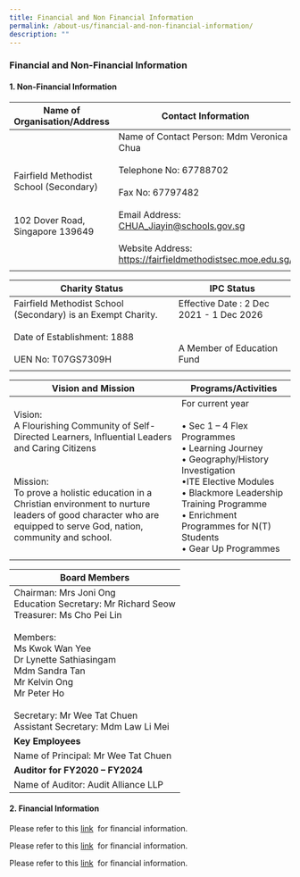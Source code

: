 ```yaml
---
title: Financial and Non Financial Information
permalink: /about-us/financial-and-non-financial-information/
description: ""
---
```

### Financial and Non-Financial Information

#### 1. Non-Financial Information

| Name of Organisation/Address | Contact Information |
|---|---|
| <br>Fairfield Methodist School (Secondary)<br><br><br>102 Dover Road, Singapore 139649 | Name of Contact Person: Mdm Veronica Chua<br><br>Telephone No: 67788702<br><br>Fax No: 67797482<br><br>Email Address: CHUA_Jiayin@schools.gov.sg<br><br>Website Address: https://fairfieldmethodistsec.moe.edu.sg/ |
|  |  |


| Charity Status | IPC Status |
|---|---|
| Fairfield Methodist School (Secondary) is an Exempt Charity.<br><br>Date of Establishment: 1888<br><br>UEN No: T07GS7309H | Effective Date : 2 Dec 2021 - 1 Dec 2026<br><br><br>A Member of Education Fund |
|  |  |


| Vision and Mission | Programs/Activities |
|---|---|
| Vision: <br>A Flourishing Community of Self-Directed Learners, Influential Leaders and Caring Citizens<br><br><br>Mission: <br>To prove a holistic education in a Christian environment to nurture leaders of good character who are equipped to serve God, nation, community and school. | For current year<br><br>• Sec 1 – 4 Flex Programmes<br>• Learning Journey<br>• Geography/History Investigation<br>•ITE Elective Modules<br>• Blackmore Leadership Training Programme<br>• Enrichment Programmes for N(T) Students<br>• Gear Up Programmes |
|  |  |


| Board Members |
|---|
| Chairman: Mrs Joni Ong<br>Education Secretary: Mr Richard Seow<br>Treasurer: Ms Cho Pei Lin<br><br>Members: <br>Ms Kwok Wan Yee<br>Dr Lynette Sathiasingam<br>Mdm Sandra Tan<br>Mr Kelvin Ong<br>Mr Peter Ho<br><br>Secretary: Mr Wee Tat Chuen<br>Assistant Secretary: Mdm Law Li Mei |
| **Key Employees** |
| Name of Principal: Mr Wee Tat Chuen |
| **Auditor for FY2020 – FY2024** |
| Name of Auditor: Audit Alliance LLP |

#### 2\. Financial Information
Please refer to this&nbsp;[link](https://www.moe.gov.sg/about-us/organisation-structure/fpd/financial-summary)&nbsp;&nbsp;for financial information.

Please refer to this&nbsp;[link](https://www.moe.gov.sg/about-us/organisation-structure/fpd/financial-summary)&nbsp;&nbsp;for financial information. 

Please refer to this&nbsp;[link](https://www.moe.gov.sg/about-us/organisation-structure/fpd/financial-summary)&nbsp;&nbsp;for financial information.